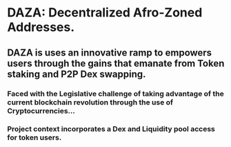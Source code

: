 # DAZA: Decentralized Afro-Zoned Addresses.

## DAZA is uses an innovative ramp to empowers users through the gains that emanate from Token staking and P2P Dex swapping.

### Faced with the Legislative challenge of taking advantage of the current blockchain revolution through the use of Cryptocurrencies...

### Project context incorporates a Dex and Liquidity pool access for token users. 
